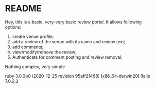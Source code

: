 # README
Hey, this is a basic, very-very basic review portal. It allows following options:

1. create venue profile;
2. add a review of the venue with its name and review text;
3. add comments;
4. view/modify/remove the review;
5. Authenticate for comment posting and review removal.

Nothing complex, very simple

ruby 3.0.0p0 (2020-12-25 revision 95aff21468) [x86_64-darwin20]
Rails 7.0.2.3
